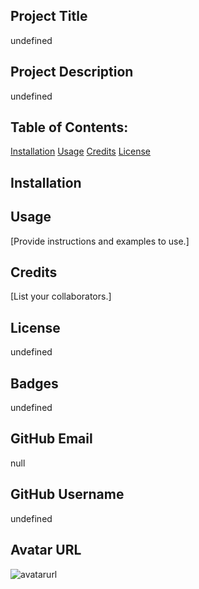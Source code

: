 

## Project Title
undefined
## Project Description
undefined

## Table of Contents:
[Installation](#installation)
[Usage](#usage)
[Credits](#credits)
[License](#license)

## Installation

## Usage
[Provide instructions and examples to use.]

## Credits
[List your collaborators.]

## License
undefined

## Badges
undefined

## GitHub Email
null

## GitHub Username
undefined

## Avatar URL
![avatarurl](https://avatars0.githubusercontent.com/u/20566044?v=4)
